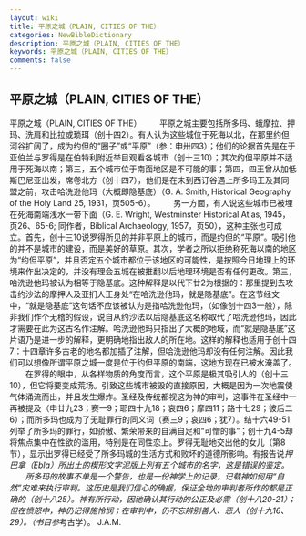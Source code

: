 ```yaml
---
layout: wiki
title: 平原之城（PLAIN, CITIES OF THE）
categories: NewBibleDictionary
description: 平原之城（PLAIN, CITIES OF THE）
keywords: 平原之城（PLAIN, CITIES OF THE）
comments: false
---
```


## 平原之城（PLAIN, CITIES OF THE）



平原之城（PLAIN, CITIES OF THE）
　　平原之城主要包括所多玛、蛾摩拉、押玛、洗肩和比拉或琐珥（创十四2）。有人认为这些城位于死海以北，在那里约但河谷扩阔了，成为约但的“圈子”或“平原”（参：申卅四3）；他们的论据首先是在于亚伯兰与罗得是在伯特利附近举目观看各城市（创十三10）；其次约但平原并不适用于死海以南；第三，五个城市位于南面地区是不可能的事；第四，四王曾从加低斯巴尼亚出发，席卷北方（创十四7），他们是在未到西订谷遇上所多玛王及其同盟之前，攻击哈洗逊他玛（大概即隐基底）（G. A. Smith, Historical Geography of the Holy Land 25,
1931，页505-6）。
　　另一方面，有人说这些城市已被埋在死海南端浅水一带下面（G. E. Wright, Westminster Historical Atlas, 1945，页26、65-6; 同作者，Biblical Archaeology, 1957，页50），这种主张也可成立。首先，创十三10说罗得所见的并非平原上的城市，而是约但的“平原”。吸引他的并不是城市的建设，而是美好的草原。其次，学者之所以拒绝称死海以南的地区为“约但平原”，并且否定五个城市都位于该地区的可能性，是按照今日地理上的环境来作出决定的，并没有理会五城在被推翻以后地理环境是否有任何更改。第三，哈洗逊他玛被认为相等于隐基底。这种解释是以代下廿2为根据的：那里提到去攻击约沙法的摩押人及亚扪人正身处“在哈洗逊他玛，就是隐基底”。在这节经文中，“就是隐基底”这句话不应该被认为是指哈洗逊他玛，（如像创十四3一般），除非我们作个无稽的假设，说自从约沙法以后隐基底这名称取代了哈洗逊他玛，因此才需要在此为这古名作注解。哈洗逊他玛只指出了大概的地域，而“就是隐基底”这片语乃是进一步的解释，更明确地指出敌人的所在地。这样的解释也适用于创十四7：十四章许多古老的地名都加插了注解，但哈洗逊他玛却没有任何注解。因此我们可以想像所谓平原之城一度是位于约但平原的南端，这地方现在已被水淹盖了。
　　在罗得的眼中，从各样物质的角度而言，这个平原是极其吸引人的（创十三10），但它将要变成荒场。引致这些城市被毁的直接原因，大概是因为一次地震使气体涌流而出，并且发生爆炸。圣经及传统都视这为神的审判，这事件在圣经中一再被提及（申廿九23；赛一9；耶四十九18；哀四6；摩四11；路十七29；彼后二6）；而所多玛也成为了无耻罪行的同义词（赛三9；哀四6；犹7）。结十六49-51列举了所多玛的罪行，如骄傲、繁荣带来的自满自足和“可憎的事”；创十九4-5却将焦点集中在性欲的滥用，特别是在同性恋上。罗得无耻地交出他的女儿（第8节），显示出罗得已经受了所多玛城的生活方式和败坏的道德所影响。有报告说*押巴拿（Ebla）所出土的楔形文字泥版上列有五个城市的名字，这是错误的鉴定。
　　所多玛的故事不单是一个警告，也是一份神学上的记录，记载神如何用“自然”灾难来执行审判。这历史是我们信心的确据，保证全地的审判者所作的都是正确的（创十八25）。神有所行动，因祂确认其行动的公正及必需（创十八20-21）；但在愤怒中，神仍记得施怜悯；在审判中，仍不忘辨别善人、恶人（创十九16、29）。（书目参*考古学）。
J.A.M.




